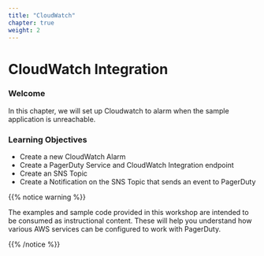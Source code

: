 ```yaml
---
title: "CloudWatch"
chapter: true
weight: 2
---
```


# CloudWatch Integration

### Welcome

In this chapter, we will set up Cloudwatch to alarm when the sample application is unreachable.

### Learning Objectives
- Create a new CloudWatch Alarm
- Create a PagerDuty Service and CloudWatch Integration endpoint
- Create an SNS Topic
- Create a Notification on the SNS Topic that sends an event to PagerDuty

{{% notice warning %}}
<p style='text-align: left;'>
The examples and sample code provided in this workshop are intended to be consumed as instructional content. These will help you understand how various AWS services can be configured to work with PagerDuty.
</p>
{{% /notice %}}